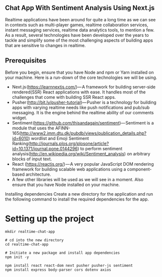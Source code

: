 ## Chat App With Sentiment Analysis Using Next.js

Realtime applications have been around for quite a long time as we can see in contexts such as multi-player games, realtime collaboration services, instant messaging services, realtime data analytics tools, to mention a few. As a result, several technologies have been developed over the years to tackle and simplify some of the most challenging aspects of building apps that are sensitive to changes in realtime.

## Prerequisites
Before you begin, ensure that you have Node and npm or Yarn installed on your machine. Here is a run-down of the core technologies we will be using.

- Next.js (https://learnnextjs.com/)— A framework for building server-side rendered(SSR) React applications with ease. It handles most of the challenges that come with building SSR React apps.
- Pusher (http://bit.ly/pusher-tutorial)— Pusher is a technology for building apps with varying realtime needs like push notifications and pub/sub messaging. It is the engine behind the realtime ability of our comments widget.
- Sentiment (https://github.com/thisandagain/sentiment)— Sentiment is a module that uses the AFINN-165(http://www2.imm.dtu.dk/pubdb/views/publication_details.php?id=6010) wordlist and Emoji Sentiment Ranking(http://journals.plos.org/plosone/article?id=10.1371/journal.pone.0144296) to perform sentiment analysis(http://en.wikipedia.org/wiki/Sentiment_analysis) on arbitrary blocks of input text.
- React (https://reactjs.org/) — A very popular JavaScript DOM rendering framework for building scalable web applications using a component-based architecture.
- A few other libraries will be used as we will see in a moment. Also ensure that you have Node installed on your machine.

Installing dependencies
Create a new directory for the application and run the following command to install the required dependencies for the app.

# Setting up the project
    mkdir realtime-chat-app
    
    # cd into the new directory
    cd realtime-chat-app
    
    # Initiate a new package and install app dependencies
    npm init -y
    
    npm install react react-dom next pusher pusher-js sentiment
    npm install express body-parser cors dotenv axios
